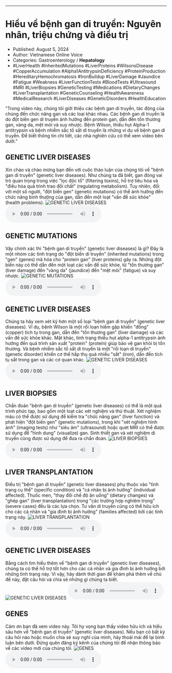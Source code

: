 
---

# Hiểu về bệnh gan di truyền: Nguyên nhân, triệu chứng và điều trị

- Published: August 5, 2024
- Author: Vietnamese Online Voice
- Categories: Gastroenterology / **Hepatology**
- #LiverHealth #InheritedMutations #LiverProteins #WilsonsDisease #CopperAccumulation #Alpha1AntitrypsinDeficiency #ProteinProduction #HereditaryHemochromatosis #IronBuildup #LiverDamage #Jaundice #Fatigue #Weakness #LiverFunctionTests #BloodTests #Ultrasound #MRI #LiverBiopsies #GeneticTesting #Medications #DietaryChanges #LiverTransplantation #GeneticCounseling #HealthAwareness #MedicalResearch #LiverDiseases #GeneticDisorders #HealthEducation

"Trong video này, chúng tôi giới thiệu các bệnh gan di truyền, tác động của chúng đến chức năng gan và các loại khác nhau. Các bệnh gan di truyền là do đột biến gen di truyền ảnh hưởng đến protein gan, dẫn đến tổn thương gan, vàng da, mệt mỏi và suy nhược. Bệnh Wilson, thiếu hụt Alpha-1 antitrypsin và bệnh nhiễm sắc tố sắt di truyền là những ví dụ về bệnh gan di truyền. Để biết thông tin chi tiết, các nhà nghiên cứu có thể xem video bên dưới."


## GENETIC LIVER DISEASES

Xin chào và chào mừng bạn đến với cuộc thảo luận của chúng tôi về "bệnh gan di truyền" (genetic liver diseases). Như chúng ta đã biết, gan đóng vai trò quan trọng trong việc "lọc độc tố" (filtering toxins), hỗ trợ tiêu hóa và "điều hòa quá trình trao đổi chất" (regulating metabolism). Tuy nhiên, đối với một số người, "đột biến gen" (genetic mutations) có thể ảnh hưởng đến chức năng bình thường của gan, dẫn đến một loạt "vấn đề sức khỏe" (health problems).
![GENETIC LIVER DISEASES](https://http-archiver-apis-production-80.schnworks.com/storage/images/transitions/2024-08-05/transition-13964822579-Montserrat-Regular-4A148C.jpg)
<audio controls>
    <source src="https://http-archiver-apis-production-80.schnworks.com/storage/storage/audio/file-6589451446.mp3" type="audio/mpeg">
</audio>



## GENETIC MUTATIONS

Vậy chính xác thì "bệnh gan di truyền" (genetic liver diseases) là gì? Đây là một nhóm các tình trạng do "đột biến di truyền" (inherited mutations) trong "gen" (genes) mã hóa cho "protein gan" (liver proteins) gây ra. Những đột biến này có thể dẫn đến một loạt các vấn đề sức khỏe, từ "tổn thương gan" (liver damage) đến "vàng da" (jaundice) đến "mệt mỏi" (fatigue) và suy nhược.
![GENETIC MUTATIONS](https://http-archiver-apis-production-80.schnworks.com/storage/images/transitions/2024-08-05/transition-1547240679-Montserrat-Thin-004895.jpg)
<audio controls>
    <source src="https://http-archiver-apis-production-80.schnworks.com/storage/storage/audio/file-31588749154.mp3" type="audio/mpeg">
</audio>



## GENETIC LIVER DISEASES

Chúng ta hãy xem xét kỹ hơn một số loại "bệnh gan di truyền" (genetic liver diseases). Ví dụ, bệnh Wilson là một rối loạn hiếm gặp khiến "đồng" (copper) tích tụ trong gan, dẫn đến "tổn thương gan" (liver damage) và các vấn đề sức khỏe khác. Mặt khác, tình trạng thiếu hụt alpha-1 antitrypsin ảnh hưởng đến quá trình sản xuất "protein" (protein) giúp bảo vệ gan khỏi bị tổn thương. Và bệnh nhiễm sắc tố sắt di truyền là một "rối loạn di truyền" (genetic disorder) khiến cơ thể hấp thụ quá nhiều "sắt" (iron), dẫn đến tích tụ sắt trong gan và các cơ quan khác.
![GENETIC LIVER DISEASES](https://http-archiver-apis-production-80.schnworks.com/storage/images/transitions/2024-08-05/transition-8636852547-Montserrat-Thin-880E4F.jpg)
<audio controls>
    <source src="https://http-archiver-apis-production-80.schnworks.com/storage/storage/audio/file-15407323060.mp3" type="audio/mpeg">
</audio>



## LIVER BIOPSIES

Chẩn đoán "bệnh gan di truyền" (genetic liver diseases) có thể là một quá trình phức tạp, bao gồm một loạt các xét nghiệm và thủ thuật. Xét nghiệm máu có thể được sử dụng để kiểm tra "chức năng gan" (liver function) và phát hiện "đột biến gen" (genetic mutations), trong khi "xét nghiệm hình ảnh" (imaging tests) như "siêu âm" (ultrasound) hoặc quét MRI có thể được sử dụng để "hình dung" (visualize) gan. Sinh thiết gan và xét nghiệm di truyền cũng được sử dụng để đưa ra chẩn đoán.
![LIVER BIOPSIES](https://http-archiver-apis-production-80.schnworks.com/storage/images/transitions/2024-08-05/transition--3618063221-Montserrat-ExtraBold-7B1FA2.jpg)
<audio controls>
    <source src="https://http-archiver-apis-production-80.schnworks.com/storage/storage/audio/file-23926688694.mp3" type="audio/mpeg">
</audio>



## LIVER TRANSPLANTATION

Điều trị "bệnh gan di truyền" (genetic liver diseases) phụ thuộc vào "tình trạng cụ thể" (specific condition) và "cá nhân bị ảnh hưởng" (individual affected). Thuốc men, "thay đổi chế độ ăn uống" (dietary changes) và "ghép gan" (liver transplantation) trong "các trường hợp nghiêm trọng" (severe cases) đều là các lựa chọn. Tư vấn di truyền cũng có thể hữu ích cho các cá nhân và "gia đình bị ảnh hưởng" (families affected) bởi các tình trạng này.
![LIVER TRANSPLANTATION](https://http-archiver-apis-production-80.schnworks.com/storage/images/transitions/2024-08-05/transition-1752399966-Montserrat-Medium-4A148C.jpg)
<audio controls>
    <source src="https://http-archiver-apis-production-80.schnworks.com/storage/storage/audio/file-7807680779.mp3" type="audio/mpeg">
</audio>



## GENETIC LIVER DISEASES

Bằng cách tìm hiểu thêm về "bệnh gan di truyền" (genetic liver diseases), chúng ta có thể hỗ trợ tốt hơn cho các cá nhân và gia đình bị ảnh hưởng bởi những tình trạng này. Vì vậy, hãy dành thời gian để khám phá thêm về chủ đề này, đặt câu hỏi và chia sẻ những gì chúng ta biết.
![GENETIC LIVER DISEASES](https://http-archiver-apis-production-80.schnworks.com/storage/images/transitions/2024-08-05/transition-17584750440-Montserrat-ExtraBold-283593.jpg)
<audio controls>
    <source src="https://http-archiver-apis-production-80.schnworks.com/storage/storage/audio/file-27317575440.mp3" type="audio/mpeg">
</audio>



## GENES

Cảm ơn bạn đã xem video này. Tôi hy vọng bạn thấy video hữu ích và hiểu sâu hơn về "bệnh gan di truyền" (genetic liver diseases). Nếu bạn có bất kỳ câu hỏi nào hoặc muốn chia sẻ suy nghĩ của mình, hãy thoải mái để lại bình luận bên dưới. Đừng quên đăng ký kênh của chúng tôi để nhận thông báo về các video mới của chúng tôi.
![GENES](https://http-archiver-apis-production-80.schnworks.com/storage/images/transitions/2024-08-05/transition-30467910263-Montserrat-Bold-303F9F.jpg)
<audio controls>
    <source src="https://http-archiver-apis-production-80.schnworks.com/storage/storage/audio/file-2017801775.mp3" type="audio/mpeg">
</audio>

